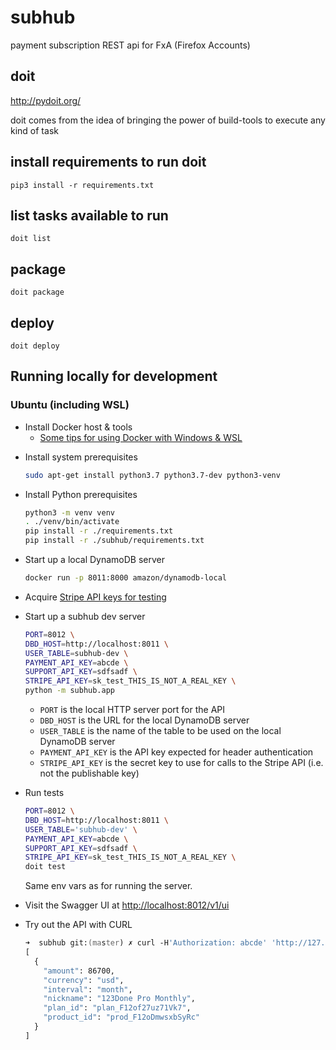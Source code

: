 # subhub
payment subscription REST api for FxA (Firefox Accounts)

## doit
http://pydoit.org/

doit comes from the idea of bringing the power of build-tools to execute any kind of task

## install requirements to run doit
```
pip3 install -r requirements.txt
```

## list tasks available to run
```
doit list
```

## package
```
doit package
```

## deploy
```
doit deploy
```

## Running locally for development

### Ubuntu (including WSL)

* Install Docker host & tools
  * [Some tips for using Docker with Windows & WSL][docker-wsl-tips]

[docker-wsl-tips]: https://nickjanetakis.com/blog/setting-up-docker-for-windows-and-wsl-to-work-flawlessly

* Install system prerequisites

  ```zsh
  sudo apt-get install python3.7 python3.7-dev python3-venv
  ```

* Install Python prerequisites

  ```zsh
  python3 -m venv venv
  . ./venv/bin/activate
  pip install -r ./requirements.txt
  pip install -r ./subhub/requirements.txt
  ```

* Start up a local DynamoDB server

  ```zsh
  docker run -p 8011:8000 amazon/dynamodb-local
  ```

* Acquire [Stripe API keys for testing][stripe-testing]

[stripe-testing]: https://stripe.com/docs/keys#test-live-modes

* Start up a subhub dev server

  ```zsh
  PORT=8012 \
  DBD_HOST=http://localhost:8011 \
  USER_TABLE=subhub-dev \
  PAYMENT_API_KEY=abcde \
  SUPPORT_API_KEY=sdfsadf \
  STRIPE_API_KEY=sk_test_THIS_IS_NOT_A_REAL_KEY \
  python -m subhub.app
  ```

  * `PORT` is the local HTTP server port for the API
  * `DBD_HOST` is the URL for the local DynamoDB server
  * `USER_TABLE` is the name of the table to be used on the local DynamoDB server
  * `PAYMENT_API_KEY` is the API key expected for header authentication
  * `STRIPE_API_KEY` is the secret key to use for calls to the Stripe API (i.e. not the publishable key)

* Run tests

  ```zsh
  PORT=8012 \
  DBD_HOST=http://localhost:8011 \
  USER_TABLE='subhub-dev' \
  PAYMENT_API_KEY=abcde \
  SUPPORT_API_KEY=sdfsadf \
  STRIPE_API_KEY=sk_test_THIS_IS_NOT_A_REAL_KEY \
  doit test
  ```

  Same env vars as for running the server.

* Visit the Swagger UI at <http://localhost:8012/v1/ui>

* Try out the API with CURL

  ```zsh
  ➜  subhub git:(master) ✗ curl -H'Authorization: abcde' 'http://127.0.0.1:8012/v1/plans'
  [
    {
      "amount": 86700,
      "currency": "usd",
      "interval": "month",
      "nickname": "123Done Pro Monthly",
      "plan_id": "plan_F12of27uz71Vk7",
      "product_id": "prod_F12oDmwsxbSyRc"
    }
  ]
  ```
